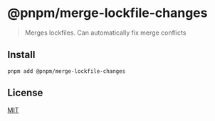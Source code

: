 # @pnpm/merge-lockfile-changes

> Merges lockfiles. Can automatically fix merge conflicts

## Install

```
pnpm add @pnpm/merge-lockfile-changes
```

## License

[MIT](LICENSE)
